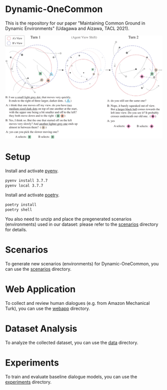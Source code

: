 # Dynamic-OneCommon

This is the repository for our paper "Maintaining Common Ground in Dynamic Environments" (Udagawa and Aizawa, TACL 2021).

<p align="center">
  <img src="figures/first_example.png" width="720"/>
</p>

# Setup

Install and activate [pyenv](https://github.com/pyenv/pyenv).

```
pyenv install 3.7.7
pyenv local 3.7.7
```

Install and activate [poetry](https://github.com/python-poetry/poetry).

```
poetry install
poetry shell
```

You also need to unzip and place the pregenerated scenarios (environments) used in our dataset: please refer to the [scenarios](https://github.com/Alab-NII/dynamic-onecommon/tree/master/scenarios) directory for details.

# Scenarios

To generate new scenarios (environments) for Dynamic-OneCommon, you can use the [scenarios](https://github.com/Alab-NII/dynamic-onecommon/tree/master/scenarios) directory.

# Web Application

To collect and review human dialogues (e.g. from Amazon Mechanical Turk), you can use the [webapp](https://github.com/Alab-NII/dynamic-onecommon/tree/master/webapp) directory.

# Dataset Analysis

To analyze the collected dataset, you can use the [data](https://github.com/Alab-NII/dynamic-onecommon/tree/master/data) directory.

# Experiments

To train and evaluate baseline dialogue models, you can use the [experiments](https://github.com/Alab-NII/dynamic-onecommon/tree/master/experiments) directory.

